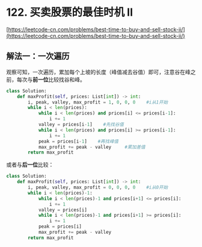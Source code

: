 # 122. 买卖股票的最佳时机 II

[https://leetcode-cn.com/problems/best-time-to-buy-and-sell-stock-ii/](https://leetcode-cn.com/problems/best-time-to-buy-and-sell-stock-ii/)

## 解法一：一次遍历

观察可知，一次遍历，累加每个上坡的长度（峰值减去谷值）即可，注意谷在峰之前，每次与**前一位**比较找谷和峰。

```python
class Solution:
    def maxProfit(self, prices: List[int]) -> int:
        i, peak, valley, max_profit = 1, 0, 0, 0    #i从1开始
        while i < len(prices):
            while i < len(prices) and prices[i] <= prices[i-1]:
                i += 1
            valley = prices[i-1]    #先找谷值
            while i < len(prices) and prices[i] >= prices[i-1]:
                i += 1
            peak = prices[i-1]    #再找峰值
            max_profit += peak - valley     #累加差值
        return max_profit
```

或者与**后一位**比较：

```python
class Solution:
    def maxProfit(self, prices: List[int]) -> int:
        i, peak, valley, max_profit = 0, 0, 0, 0    #i从0开始
        while i < len(prices)-1:
            while i < len(prices)-1 and prices[i+1] <= prices[i]:
                i += 1
            valley = prices[i]    
            while i < len(prices)-1 and prices[i+1] >= prices[i]:
                i += 1
            peak = prices[i]
            max_profit += peak - valley
        return max_profit
```

